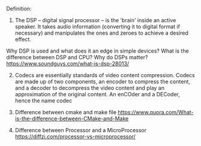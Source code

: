 
Definition: 
1. The DSP – digital signal processor – is the 'brain' inside an active speaker. It takes audio information (converting it to digital format if necessary) and manipulates the ones 
and zeroes to achieve a desired effect.

Why DSP is used and what does it an edge in simple devices?
What is the difference between DSP and CPU?
Why do DSPs matter?
https://www.soundguys.com/what-is-dsp-28013/


2. Codecs are essentially standards of video content compression. Codecs are made up of two components, an encoder to compress the content, and a decoder to decompress the video content and play an approximation of the original content. An enCOder and a DECoder, hence the name codec

3. Difference between cmake and make file
https://www.quora.com/What-is-the-difference-between-CMake-and-Make

4. Difference between Processor and a MicroProcessor
https://diffzi.com/processor-vs-microprocessor/



